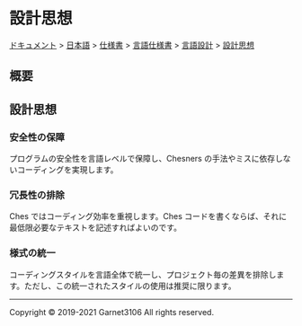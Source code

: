 # 設計思想

[ドキュメント](../../../../../index.md) > [日本語](../../../../index.md) > [仕様書](../../../index.md) > [言語仕様書](../../index.md) > [言語設計](../index.md) > [設計思想](./index.md)

## 概要

## 設計思想

### 安全性の保障

プログラムの安全性を言語レベルで保障し、Chesners の手法やミスに依存しないコーディングを実現します。

### 冗長性の排除

Ches ではコーディング効率を重視します。Ches コードを書くならば、それに最低限必要なテキストを記述すればよいのです。

### 様式の統一

コーディングスタイルを言語全体で統一し、プロジェクト毎の差異を排除します。ただし、この統一されたスタイルの使用は推奨に限ります。

---

Copyright © 2019-2021 Garnet3106 All rights reserved.
